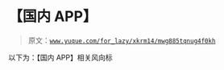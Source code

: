 # 【国内 APP】

> 原文：[`www.yuque.com/for_lazy/xkrm14/mwg885tqnug4f0kh`](https://www.yuque.com/for_lazy/xkrm14/mwg885tqnug4f0kh)

以下为：【国内 APP】相关风向标

